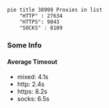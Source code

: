 
```mermaid
pie title 38999 Proxies in list
    "HTTP" : 27634
    "HTTPS": 9843
    "SOCKS" : 8109
```

### Some Info
#### Average Timeout

- mixed: 4.1s
- http: 2.4s
- https: 8.2s
- socks: 6.5s